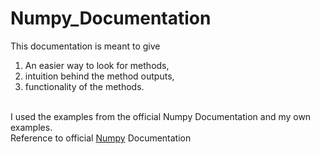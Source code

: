 # Numpy_Documentation
This documentation is meant to give 
<list>
1) An easier way to look for methods,
2) intuition behind the method outputs,
3) functionality of the methods.
</list>
<br>
I used the examples from the official Numpy Documentation and my own examples. <br>
Reference to official <a href='https://numpy.org/devdocs/reference/index.html'>Numpy</a> Documentation 
